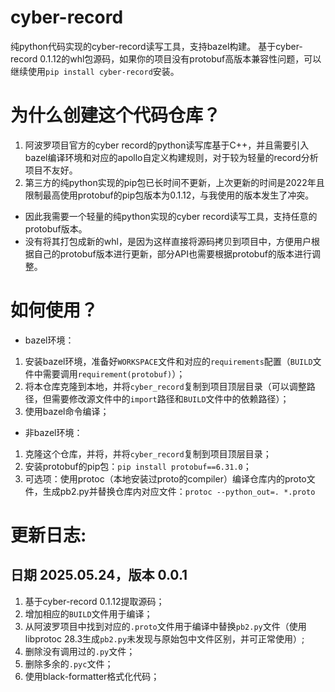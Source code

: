 # cyber-record
纯python代码实现的cyber-record读写工具，支持bazel构建。
基于cyber-record 0.1.12的whl包源码，如果你的项目没有protobuf高版本兼容性问题，可以继续使用`pip install cyber-record`安装。

# 为什么创建这个代码仓库？
1. 阿波罗项目官方的cyber record的python读写库基于C++，并且需要引入bazel编译环境和对应的apollo自定义构建规则，对于较为轻量的record分析项目不友好。
2. 第三方的纯python实现的pip包已长时间不更新，上次更新的时间是2022年且限制最高使用protobuf的pip包版本为0.1.12，与我使用的版本发生了冲突。
- 因此我需要一个轻量的纯python实现的cyber record读写工具，支持任意的protobuf版本。
- 没有将其打包成新的whl，是因为这样直接将源码拷贝到项目中，方便用户根据自己的protobuf版本进行更新，部分API也需要根据protobuf的版本进行调整。

# 如何使用？
- bazel环境：
1. 安装bazel环境，准备好`WORKSPACE`文件和对应的`requirements`配置（`BUILD`文件中需要调用`requirement(protobuf)`）；
2. 将本仓库克隆到本地，并将`cyber_record`复制到项目顶层目录（可以调整路径，但需要修改源文件中的`import`路径和`BUILD`文件中的依赖路径）；
3. 使用bazel命令编译；
- 非bazel环境：
1. 克隆这个仓库，并将，并将`cyber_record`复制到项目顶层目录；
2. 安装protobuf的pip包：`pip install protobuf==6.31.0`；
3. 可选项：使用protoc（本地安装过proto的compiler）编译仓库内的proto文件，生成pb2.py并替换仓库内对应文件：`protoc --python_out=. *.proto`

# 更新日志:
## 日期 2025.05.24，版本 0.0.1
1. 基于cyber-record 0.1.12提取源码；
2. 增加相应的`BUILD`文件用于编译；
3. 从阿波罗项目中找到对应的`.proto`文件用于编译中替换`pb2.py`文件（使用libprotoc 28.3生成`pb2.py`未发现与原始包中文件区别，并可正常使用）; 
6. 删除没有调用过的`.py`文件；
7. 删除多余的`.pyc`文件；
8. 使用black-formatter格式化代码；
